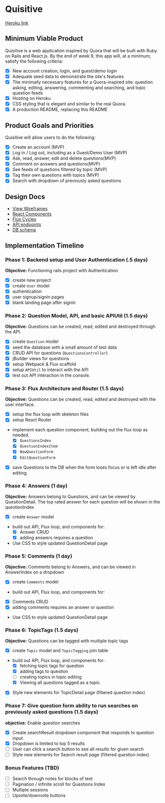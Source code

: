 # Quisitive

[Heroku link][heroku]

[heroku]: https://quisitive.herokuapp.com/

##  Minimum Viable Product

Quisitive is a web application inspired by Quora that will be built with Ruby on Rails and React.js. By the
end of week 9, this app will, at a minimum, satisfy the following criteria:

- [x] New account creation, login, and guest/demo login
- [x] Adequate seed data to demonstrate the site's features
- [x] The minimally necessary features for a Quora-inspired site: question asking, editing, answering, commenting and searching,
and topic question feeds
- [x] Hosting on Heroku
- [x] CSS styling that is elegant and similar to the real Quora.
- [x] A production README, replacing this README

## Product Goals and Priorities

Quisitive will allow users to do the following:

- [x] Create an account (MVP)
- [x] Log in / Log out, including as a Guest/Demo User (MVP)
- [X] Ask, read, answer, edit and delete questions(MVP)
- [x] Comment on answers and questions(MVP)
- [x] See feeds of questions filtered by topic (MVP)
- [x] Tag their own questions with topics (MVP)
- [x] Search with dropdown of previously asked questions

## Design Docs
* [View Wireframes][views]
* [React Components][components]
* [Flux Cycles][flux-cycles]
* [API endpoints][api-endpoints]
* [DB schema][schema]

[views]: ./docs/views.md
[components]: ./docs/components.md
[flux-cycles]: ./docs/flux_cycles.md
[api-endpoints]: ./docs/api-endpoints.md
[schema]: ./docs/schema.md

## Implementation Timeline

### Phase 1: Backend setup and User Authentication (.5 days)

**Objective:** Functioning rails project with Authentication

- [x] create new project
- [x] create `User` model
- [x] authentication
- [x] user signup/signin pages
- [x] blank landing page after signin

### Phase 2: Question Model, API, and basic APIUtil (1.5 days)

**Objective:** Questions can be created, read, edited and destroyed through
the API.

- [x] create `Question` model
- [x] seed the database with a small amount of test data
- [x] CRUD API for questions (`QuestionsController`)
- [x] jBuilder views for questions
- [x] setup Webpack & Flux scaffold
- [x] setup `APIUtil` to interact with the API
- [x] test out API interaction in the console.

### Phase 3: Flux Architecture and Router (1.5 days)

**Objective:** Questions can be created, read, edited and destroyed with the
user interface.

- [x] setup the flux loop with skeleton files
- [x] setup React Router
- implement each question component, building out the flux loop as needed.
  - [x] `QuestionsIndex`
  - [x] `QuestionIndexItem`
  - [x] `NewQuestionForm`
  - [x] `EditQuestionForm`
- [x] save Questions to the DB when the form loses focus or is left idle
  after editing.

### Phase 4: Answers (1 day)

**Objective:** Answers belong to Questions, and can be viewed by QuestionDetail. The top rated answer for each question will be shown in the questionIndex

- [x] create `Answer` model
- build out API, Flux loop, and components for:
  - [x] Answer CRUD
  - [x] adding answers requires a question
- Use CSS to style updated QuestionDetail page

### Phase 5: Comments (1 day)

**Objective:** Comments belong to Answers, and can be viewed in AnswerIndex on a dropdown

- [x] create `Comments` model
- build out API, Flux loop, and components for:
- [x] Comments CRUD
- [x] adding comments requires an answer or question
- Use CSS to style updated QuestionDetail page


### Phase 6: TopicTags (1.5 days)

**Objective:** Questions can be tagged with multiple topic tags

- [x] create `Topic` model and `TopicTagging` join table
- build out API, Flux loop, and components for:
  - [x] fetching topic tags for question
  - [x] adding tags to question
  - [ ] creating topics in topic editing
  - [x] Viewing all questions tagged as a topic.
- [x] Style new elements for TopicDetail page (filtered question index)

### Phase 7: Give question form ability to run searches on previously asked questions (1.5 days)

**objective:** Enable question searches

- [x] Create searchResult dropdown component that responds to question input
- [x] Dropdown is limited to top 5 results
- [ ] User can click a search button to see all results for given search
- [ ] Style new elements for Search result page (filtered question index)

### Bonus Features (TBD)
- [ ] Search through notes for blocks of text
- [ ] Pagination / infinite scroll for Questions Index
- [ ] Multiple sessions
- [ ] Upvote/downvote buttons
